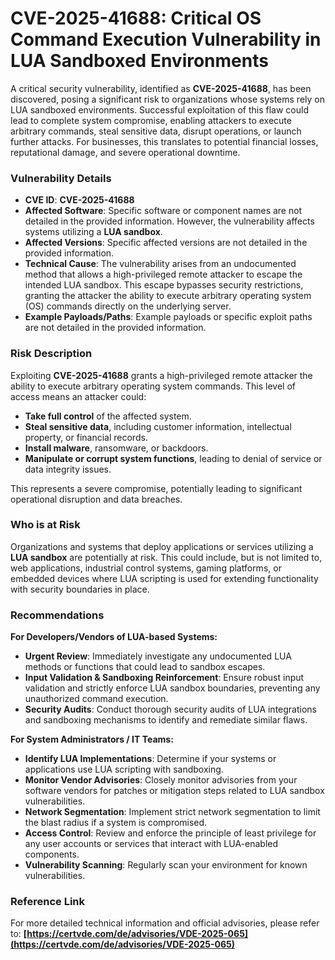 # **CVE-2025-41688**: Critical OS Command Execution Vulnerability in LUA Sandboxed Environments

A critical security vulnerability, identified as **CVE-2025-41688**, has been discovered, posing a significant risk to organizations whose systems rely on LUA sandboxed environments. Successful exploitation of this flaw could lead to complete system compromise, enabling attackers to execute arbitrary commands, steal sensitive data, disrupt operations, or launch further attacks. For businesses, this translates to potential financial losses, reputational damage, and severe operational downtime.

### Vulnerability Details

*   **CVE ID**: **CVE-2025-41688**
*   **Affected Software**: Specific software or component names are not detailed in the provided information. However, the vulnerability affects systems utilizing a **LUA sandbox**.
*   **Affected Versions**: Specific affected versions are not detailed in the provided information.
*   **Technical Cause**: The vulnerability arises from an undocumented method that allows a high-privileged remote attacker to escape the intended LUA sandbox. This escape bypasses security restrictions, granting the attacker the ability to execute arbitrary operating system (OS) commands directly on the underlying server.
*   **Example Payloads/Paths**: Example payloads or specific exploit paths are not detailed in the provided information.

### Risk Description

Exploiting **CVE-2025-41688** grants a high-privileged remote attacker the ability to execute arbitrary operating system commands. This level of access means an attacker could:
*   **Take full control** of the affected system.
*   **Steal sensitive data**, including customer information, intellectual property, or financial records.
*   **Install malware**, ransomware, or backdoors.
*   **Manipulate or corrupt system functions**, leading to denial of service or data integrity issues.

This represents a severe compromise, potentially leading to significant operational disruption and data breaches.

### Who is at Risk

Organizations and systems that deploy applications or services utilizing a **LUA sandbox** are potentially at risk. This could include, but is not limited to, web applications, industrial control systems, gaming platforms, or embedded devices where LUA scripting is used for extending functionality with security boundaries in place.

### Recommendations

**For Developers/Vendors of LUA-based Systems:**
*   **Urgent Review**: Immediately investigate any undocumented LUA methods or functions that could lead to sandbox escapes.
*   **Input Validation & Sandboxing Reinforcement**: Ensure robust input validation and strictly enforce LUA sandbox boundaries, preventing any unauthorized command execution.
*   **Security Audits**: Conduct thorough security audits of LUA integrations and sandboxing mechanisms to identify and remediate similar flaws.

**For System Administrators / IT Teams:**
*   **Identify LUA Implementations**: Determine if your systems or applications use LUA scripting with sandboxing.
*   **Monitor Vendor Advisories**: Closely monitor advisories from your software vendors for patches or mitigation steps related to LUA sandbox vulnerabilities.
*   **Network Segmentation**: Implement strict network segmentation to limit the blast radius if a system is compromised.
*   **Access Control**: Review and enforce the principle of least privilege for any user accounts or services that interact with LUA-enabled components.
*   **Vulnerability Scanning**: Regularly scan your environment for known vulnerabilities.

### Reference Link

For more detailed technical information and official advisories, please refer to:
**[https://certvde.com/de/advisories/VDE-2025-065](https://certvde.com/de/advisories/VDE-2025-065)**